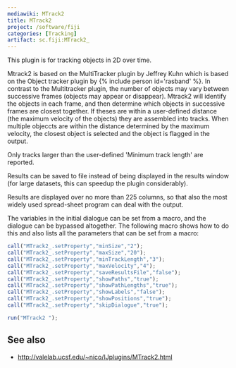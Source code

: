 ```yaml
---
mediawiki: MTrack2
title: MTrack2
project: /software/fiji
categories: [Tracking]
artifact: sc.fiji:MTrack2_
---
```


 This plugin is for tracking objects in 2D over time.

Mtrack2 is based on the MultiTracker plugin by Jeffrey Kuhn which is based on the Object tracker plugin by {% include person id='rasband' %}. In contrast to the Multitracker plugin, the number of objects may vary between successive frames (objects may appear or disappear). Mtrack2 will identify the objects in each frame, and then determine which objects in successive frames are closest together. If theses are within a user-defined distance (the maximum velocity of the objects) they are assembled into tracks. When multiple objeccts are within the distance determined by the maximum velocity, the closest object is selected and the object is flagged in the output.

Only tracks larger than the user-defined 'Minimum track length' are reported.

Results can be saved to file instead of being displayed in the results window (for large datasets, this can speedup the plugin considerably).

Results are displayed over no more than 225 columns, so that also the most widely used spread-sheet program can deal with the output.

The variables in the initial dialogue can be set from a macro, and the dialogue can be bypassed altogether. The following macro shows how to do this and also lists all the parameters that can be set from a macro:

```javascript
call("MTrack2_.setProperty","minSize","2");
call("MTrack2_.setProperty","maxSize","20");
call("MTrack2_.setProperty","minTrackLength","3");
call("MTrack2_.setProperty","maxVelocity","4");
call("MTrack2_.setProperty","saveResultsFile","false");
call("MTrack2_.setProperty","showPaths","true");
call("MTrack2_.setProperty","showPathLengths","true");
call("MTrack2_.setProperty","showLabels","false");
call("MTrack2_.setProperty","showPositions","true");
call("MTrack2_.setProperty","skipDialogue","true");

run("MTrack2 ");
```

## See also

-   http://valelab.ucsf.edu/~nico/IJplugins/MTrack2.html

 
